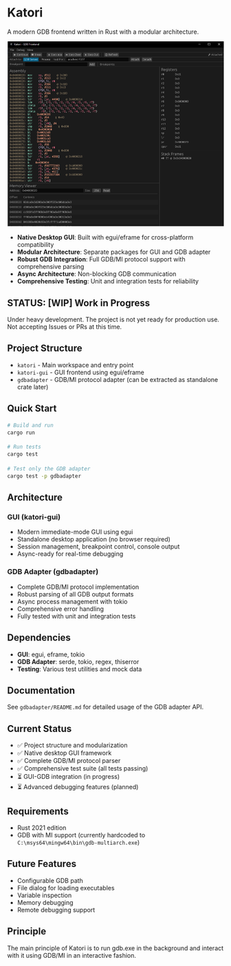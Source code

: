 # Katori

A modern GDB frontend written in Rust with a modular architecture.

![screenshot](docs/screenshot_1.PNG)

- **Native Desktop GUI**: Built with egui/eframe for cross-platform compatibility
- **Modular Architecture**: Separate packages for GUI and GDB adapter
- **Robust GDB Integration**: Full GDB/MI protocol support with comprehensive parsing
- **Async Architecture**: Non-blocking GDB communication
- **Comprehensive Testing**: Unit and integration tests for reliability

## STATUS: [WIP] Work in Progress

Under heavy development. The project is not yet ready for production use. Not accepting Issues or PRs at this time.


## Project Structure

- `katori` - Main workspace and entry point
- `katori-gui` - GUI frontend using egui/eframe
- `gdbadapter` - GDB/MI protocol adapter (can be extracted as standalone crate later)

## Quick Start

```bash
# Build and run
cargo run

# Run tests
cargo test

# Test only the GDB adapter
cargo test -p gdbadapter
```

## Architecture

### GUI (katori-gui)
- Modern immediate-mode GUI using egui
- Standalone desktop application (no browser required)
- Session management, breakpoint control, console output
- Async-ready for real-time debugging

### GDB Adapter (gdbadapter)
- Complete GDB/MI protocol implementation
- Robust parsing of all GDB output formats
- Async process management with tokio
- Comprehensive error handling
- Fully tested with unit and integration tests

## Dependencies

- **GUI**: egui, eframe, tokio
- **GDB Adapter**: serde, tokio, regex, thiserror
- **Testing**: Various test utilities and mock data

## Documentation

See `gdbadapter/README.md` for detailed usage of the GDB adapter API.

## Current Status

- ✅ Project structure and modularization
- ✅ Native desktop GUI framework
- ✅ Complete GDB/MI protocol parser
- ✅ Comprehensive test suite (all tests passing)
- ⏳ GUI-GDB integration (in progress)
- ⏳ Advanced debugging features (planned)

## Requirements

- Rust 2021 edition
- GDB with MI support (currently hardcoded to `C:\msys64\mingw64\bin\gdb-multiarch.exe`)

## Future Features

- Configurable GDB path
- File dialog for loading executables
- Variable inspection
- Memory debugging
- Remote debugging support

## Principle

The main principle of Katori is to run gdb.exe in the background and interact with it using GDB/MI in an interactive fashion.
